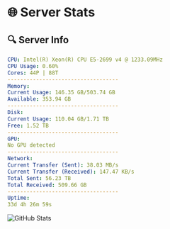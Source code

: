 # 🌐 Server Stats
## 🔍 Server Info
```yaml
CPU: Intel(R) Xeon(R) CPU E5-2699 v4 @ 1233.09MHz
CPU Usage: 0.60%
Cores: 44P | 88T
-----------------------------------
Memory:
Current Usage: 146.35 GB/503.74 GB
Available: 353.94 GB
-----------------------------------
Disk:
Current Usage: 110.04 GB/1.71 TB
Free: 1.52 TB
-----------------------------------
GPU:
No GPU detected
-----------------------------------
Network:
Current Transfer (Sent): 38.03 MB/s
Current Transfer (Received): 147.47 KB/s
Total Sent: 56.23 TB
Total Received: 509.66 GB
-----------------------------------
Uptime:
33d 4h 26m 59s
```
![GitHub Stats](https://img.shields.io/badge/Updated-2025-04-10_01:49:48-blue)